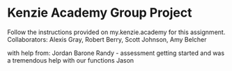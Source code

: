 # Kenzie Academy Group Project

Follow the instructions provided on my.kenzie.academy for this assignment.
Collaborators: Alexis Gray, Robert Berry, Scott Johnson, Amy Belcher

with help from:
Jordan Barone
Randy - assessment getting started and was a tremendous help with our functions
Jason
